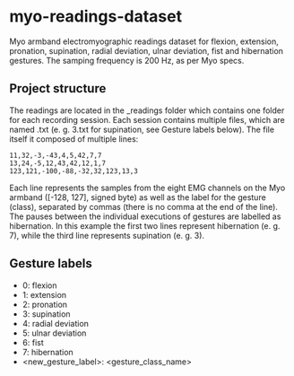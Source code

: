 # myo-readings-dataset #
Myo armband electromyographic readings dataset for flexion, extension, pronation, supination, radial deviation, ulnar deviation, fist and hibernation gestures. The samping frequency is 200 Hz, as per Myo specs.

## Project structure ##
The readings are located in the _readings folder which contains one folder for each recording session.
Each session contains multiple files, which are named <label>.txt (e. g. 3.txt for supination, see Gesture labels below).
The file itself it composed of multiple lines:

    11,32,-3,-43,4,5,42,7,7
    13,24,-5,12,43,42,12,1,7
    123,121,-100,-88,-32,32,123,13,3
	
Each line represents the samples from the eight EMG channels on the Myo armband ([-128, 127], signed byte) as well as the label for the gesture (class), separated by commas (there is no comma at the end of the line). The pauses between the individual executions of gestures are labelled as hibernation. In this example the first two lines represent hibernation (e. g. 7), while the third line represents supination (e. g. 3).

## Gesture labels ##
* 0: flexion
* 1: extension
* 2: pronation
* 3: supination
* 4: radial deviation
* 5: ulnar deviation
* 6: fist
* 7: hibernation
* <new_gesture_label>: <gesture_class_name>

